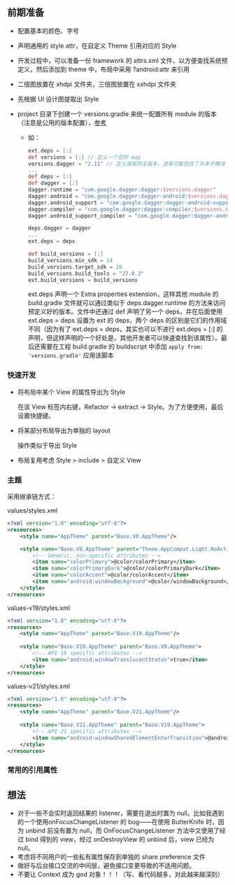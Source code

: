 ## 前期准备

+ 配置基本的颜色、字号

+ 声明通用的 style attr，在自定义 Theme 引用对应的 Style

+ 开发过程中，可以准备一份 framework 的 attrs.xml 文件，以方便查找系统预定义，然后添加到 theme 中，布局中采用 ?android:attr 来引用

+ 二倍图放置在 xhdpi 文件夹，三倍图放置在 xxhdpi 文件夹 

+ 先根据 UI 设计图提取出 Style

+ project 目录下创建一个 versions.gradle 来统一配置所有 module 的版本（注意是公用的版本配置），[参考](https://github.com/googlesamples/android-architecture-components/blob/master/GithubBrowserSample/versions.gradle)

  + 如：

    ```groovy
    ext.deps = [:]
    def versions = [:] // 定义一个空的 map
    versions.dagger = "2.11" // 定义该库的主版本，该库可能包含了许多子模块
    ...
    def deps = [:]
    def dagger = [:]
    dagger.runtime = "com.google.dagger:dagger:$versions.dagger"
    dagger.android = "com.google.dagger:dagger-android:$versions.dagger"
    dagger.android_support = "com.google.dagger:dagger-android-support:$versions.dagger"
    dagger.compiler = "com.google.dagger:dagger-compiler:$versions.dagger"
    dagger.android_support_compiler = "com.google.dagger:dagger-android-processor:$versions.dagger"

    deps.dagger = dagger
    ...
    ext.deps = deps

    def build_versions = [:]
    build_versions.min_sdk = 14
    build_versions.target_sdk = 26
    build_versions.build_tools = "27.0.3"
    ext.build_versions = build_versions
    ```

    ext.deps 声明一个 Extra properties extension，这样其他 module 的 build.gradle 文件就可以通过类似于 deps.dagger.runtime 的方法来访问预定义好的版本。文件中还通过 def 声明了另一个 deps，并在后面使用 ext.deps = deps 设置为 ext 的 deps，两个 deps 的区别是它们的作用域不同（因为有了 ext.deps = deps，其实也可以不进行 ext.deps = [:] 的声明，但这样声明的一个好处是，其他开发者可以快速查找到该属性）。最后还需要在工程 build.gradle 的 buildscript 中添加 `apply from: 'versions.gradle'` 应用该脚本




### 快速开发

+ 将布局中某个 View 的属性导出为 Style

  在该 View 标签内右键，Refactor -> extract -> Style。为了方便使用，最后设置快捷键。

+ 将某部分布局导出为单独的 layout

  操作类似于导出 Style

+ 布局复用考虑 Style > include > 自定义 View



### 主题

采用继承链方式：

values/styles.xml

```xml
<?xml version="1.0" encoding="utf-8"?>
<resources>
    <style name="AppTheme" parent="Base.V0.AppTheme"/>

    <style name="Base.V0.AppTheme" parent="Theme.AppCompat.Light.NoActionBar">
        <!-- Generic, non-specific attributes -->
        <item name="colorPrimary">@color/colorPrimary</item>
        <item name="colorPrimaryDark">@color/colorPrimaryDark</item>
        <item name="colorAccent">@color/colorAccent</item>
        <item name="android:windowBackground">@color/windowBackground</item>
    </style>
</resources>
```

values-v19/styles.xml

```xml
<?xml version="1.0" encoding="utf-8"?>
<resources>
    <style name="AppTheme" parent="Base.V19.AppTheme"/>
    
    <style name="Base.V19.AppTheme" parent="Base.V0.AppTheme">
        <!-- API 19 specific attributes -->
        <item name="android:windowTranslucentStatus">true</item>
    </style>
</resources>
```

values-v21/styles.xml

```xml
<?xml version="1.0" encoding="utf-8"?>
<resources>
    <style name="AppTheme" parent="Base.V21.AppTheme"/>
    
    <style name="Base.V21.AppTheme" parent="Base.V19.AppTheme">
        <!-- API 21 specific attributes -->
        <item name="android:windowSharedElementEnterTransition">@android:animator/fade_in</item>
    </style>
</resources>
```



### 常用的引用属性



## 想法

+ 对于一些不会实时返回结果的 listener，需要在退出时置为 null。比如我遇到的一个使用onFocusChangeListener 的 bug——在使用 ButterKnife 时，因为 unbind 前没有置为 null，而 OnFocusChangeListener 方法中又使用了经过 bind 得到的 view，经过 onDestroyView 的 unbind 后，view 已经为 null。
+ 考虑将不同用户的一些私有属性保存到单独的 share preference 文件
+ 做好与后台接口交流的中间层，避免接口变更导致的不适用问题。
+ 不要让 Context 成为 god 对象！！！（写、看代码越多，对此越来越深刻）

